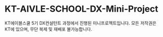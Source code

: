# KT-AIVLE-SCHOOL-DX-Mini-Project
KT에이블스쿨 5기 DX컨설턴트 과정에서 진행된 미니프로젝트입니다.
모든 저작권은 KT에 있으며, 무단 복제 및 재배포 불가능합니다.
